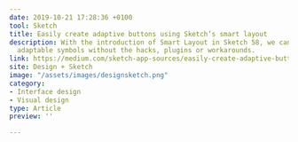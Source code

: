 ```yaml
---
date: 2019-10-21 17:28:36 +0100
tool: Sketch
title: Easily create adaptive buttons using Sketch’s smart layout
description: With the introduction of Smart Layout in Sketch 58, we can finally build
  adaptable symbols without the hacks, plugins or workarounds.
link: https://medium.com/sketch-app-sources/easily-create-adaptive-buttons-with-sketch-58-or-above-e5bf83ba684
site: Design + Sketch
image: "/assets/images/designsketch.png"
category:
- Interface design
- Visual design
type: Article
preview: ''

---
```

